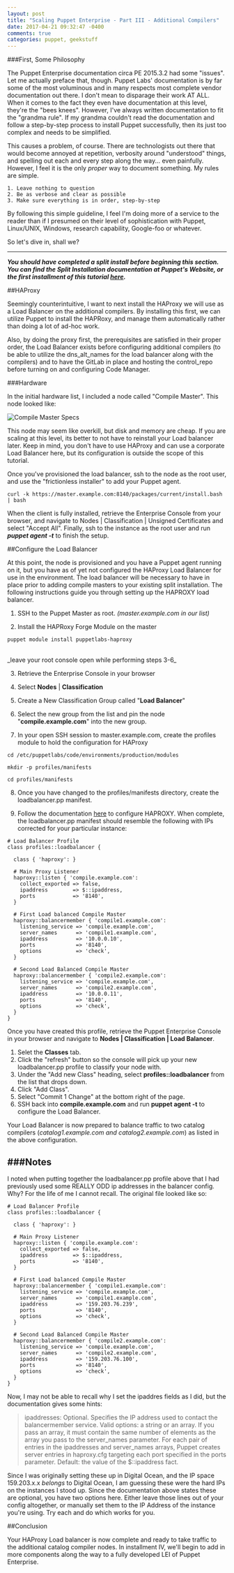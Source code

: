 ```yaml
---
layout: post
title: "Scaling Puppet Enterprise - Part III - Additional Compilers"
date: 2017-04-21 09:32:47 -0400
comments: true
categories: puppet, geekstuff
---
```


###First, Some Philosophy

The Puppet Enterprise documentation circa PE 2015.3.2 had some "issues". Let me actually preface that, though. Puppet Labs' documentation is by far some of the most voluminous and in many respects most complete vendor documentation out there. I don't mean to disparage their work AT ALL. When it comes to the fact they even have documentation at this level, they're the "bees knees". However, I've always written documentation to fit the "grandma rule". If my grandma couldn't read the documentation and follow a step-by-step process to install Puppet successfully, then its just too complex and needs to be simplified.

This causes a problem, of course. There are technologists out there that would become annoyed at repetition, verbosity around "understood" things, and spelling out each and every step along the way... even painfully. However, I feel it is the only _proper_ way to document something. My rules are simple.

	1. Leave nothing to question
	2. Be as verbose and clear as possible
	3. Make sure everything is in order, step-by-step

By following this simple guideline, I feel I'm doing more of a service to the reader than if I presumed on their level of sophistication with Puppet, Linux/UNIX, Windows, research capability, Google-foo or whatever.

So let's dive in, shall we?

---

***You should have completed a split install before beginning this section. You can find the Split Installation documentation at Puppet's Website, or the first installment of this tutorial [here](http://questy.org/blog/2017/04/18/scaling-puppet-enterprise-part-ii-installation/).***

##HAProxy

Seemingly counterintuitive, I want to next install the HAProxy we will use as a Load Balancer on the additional compilers.  By installing this first, we can utilize Puppet to install the HAPRoxy, and manage them automatically rather than doing a lot of ad-hoc work.

Also, by doing the proxy first,  the prerequisites are satisfied in their proper order, the Load Balancer exists before configuring additional compilers (to be able to utilize the dns_alt_names for the load balancer along with the compilers) and to have the GitLab in place and hosting the control_repo before turning on and configuring Code Manager.

###Hardware

In the initial hardware list, I included a node called "Compile Master".  This node  looked like:

![Compile Master Specs](http://cvquesty.github.io/images/compile_master_specs.png)

This node may seem like overkill, but disk and memory are cheap.  If you are scaling at this level, its better to not have to reinstall your Load balancer later. Keep in mind, you don't have to use HAProxy and can use a corporate Load Balancer here, but its configuration is outside the scope of this tutorial.

Once you've provisioned the load balancer, ssh to the node as the root user, and use the "frictionless installer" to add your Puppet agent.

```
curl -k https://master.example.com:8140/packages/current/install.bash | bash
```

When the client is fully installed, retrieve the Enterprise Console from your browser, and navigate to Nodes | Classification | Unsigned Certificates and select "Accept All".  Finally, ssh to the instance as the root user and run **_puppet agent -t_** to finish the setup.

##Configure the Load Balancer

At this point, the node is provisioned and you have a Puppet agent running on it, but you have as of yet not configured the HAProxy Load Balancer for use in the environment. The load balancer will be necessary to have in place prior to adding compile masters to your existing split installation. The following instructions guide you through setting up the HAPROXY load balancer.

1. SSH to the Puppet Master as root.  _(master.example.com in our list)_

2. Install the HAPRoxy Forge Module on the master
```
puppet module install puppetlabs-haproxy
```
<br>
	_leave your root console open while performing steps 3-6_

3. Retrieve the Enterprise Console in your browser

4. Select **Nodes** | **Classification**

5. Create a New Classification Group called "**Load Balancer**"

6. Select the new group from the list and pin the node "**compile.example.com**" into the new group.

7. In your open SSH session to master.example.com, create the profiles module to hold the configuration for HAProxy

```
cd /etc/puppetlabs/code/environments/production/modules

mkdir -p profiles/manifests

cd profiles/manifests
```
8. Once you have changed to the profiles/manifests directory, create the loadbalancer.pp manifest.

9. Follow the documentation [here](https://forge.puppet.com/puppetlabs/haproxy/readme) to configure HAPROXY. When complete, the loadbalancer.pp manifest should resemble the following with IPs corrected for your particular instance:


```
# Load Balancer Profile
class profiles::loadbalancer {

  class { 'haproxy': }
  
  # Main Proxy Listener
  haproxy::listen { 'compile.example.com':
    collect_exported => false,
    ipaddress        => $::ipaddress,
    ports            => '8140',
  }
  
  # First Load balanced Compile Master
  haproxy::balancermember { 'compile1.example.com':
    listening_service => 'compile.example.com',
    server_names      => 'compile1.example.com',
    ipaddress         => '10.0.0.10',
    ports             => '8140',
    options           => 'check',
  }
  
  # Second Load Balanced Compile Master
  haproxy::balancermember { 'compile2.example.com':
    listening_service => 'compile.example.com',
    server_names      => 'compile2.example.com',
    ipaddress         => '10.0.0.11',
    ports             => '8140',
    options           => 'check',
  }
}
```

Once you have created this profile, retrieve the Puppet Enterprise Console in your browser and navigate to **Nodes | Classification | Load Balancer**.

1. Selet the **Classes** tab.
2. Click the "refresh" button so the console will pick up your new loadbalancer.pp profile to classify your node with.
3. Under the "Add new Class" heading, select **profiles::loadbalancer** from the list that drops down.
4. Click "Add Class".
5. Select "Commit 1 Change" at the bottom right of the page.
6. SSH back into **compile.example.com** and run **puppet agent -t** to configure the Load Balancer.

Your Load Balancer is now prepared to balance traffic to two catalog compilers (*catalog1.example.com and catalog2.example.com*) as listed in the above configuration.

###Notes
---
I noted when putting together the loadbalancer.pp profile above that I had previously used some REALLY ODD ip addresses in the balancer config.  Why? For the life of me I cannot recall. The original file looked like so:

```
# Load Balancer Profile
class profiles::loadbalancer {

  class { 'haproxy': }
  
  # Main Proxy Listener
  haproxy::listen { 'compile.example.com':
    collect_exported => false,
    ipaddress        => $::ipaddress,
    ports            => '8140',
  }
  
  # First Load balanced Compile Master
  haproxy::balancermember { 'compile1.example.com':
    listening_service => 'compile.example.com',
    server_names      => 'compile1.example.com',
    ipaddress         => '159.203.76.239',
    ports             => '8140',
    options           => 'check',
  }
  
  # Second Load Balanced Compile Master
  haproxy::balancermember { 'compile2.example.com':
    listening_service => 'compile.example.com',
    server_names      => 'compile2.example.com',
    ipaddress         => '159.203.76.100',
    ports             => '8140',
    options           => 'check',
  }
}
```
Now, I may not be able to recall why I set the ipaddres fields as I did, but the documentation gives some hints:


> ipaddresses: Optional. Specifies the IP address used to contact the balancermember service. Valid options: a string or an array. If you pass an array, it must contain the same number of elements as the array you pass to the server_names parameter. For each pair of entries in the ipaddresses and server_names arrays, Puppet creates server entries in haproxy.cfg targeting each port specified in the ports parameter. Default: the value of the $::ipaddress fact.


Since I was originally setting these up in Digital Ocean, and the IP space 159.203.x.x _belongs_ to Digital Ocean, I am guessing these were the hard IPs on the instances I stood up. Since the documentation above states these are optional, you have two options here.  Either leave those lines out of your config altogether, or manually set them to the IP Address of the instance you're using. Try each and do which works for you.

##Conclusion

Your HAProxy Load balancer is now complete and ready to take traffic to the additional catalog compiler nodes. In installment IV, we'll begin to add in more components along the way to a fully developed LEI of Puppet Enterprise.